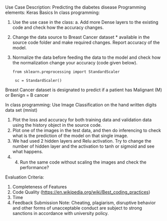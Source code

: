 Use Case Description:
Predicting the diabetes disease
Programming elements:
Keras Basics
In class programming:
1. Use the use case in the class:
a. Add more Dense layers to the existing code and check how the accuracy changes.
2. Change the data source to Breast Cancer dataset * available in the source code folder and make required
changes. Report accuracy of the model.
3. Normalize the data before feeding the data to the model and check how the normalization change your
accuracy (code given below).

       from sklearn.preprocessing import StandardScaler

        sc = StandardScaler()
Breast Cancer dataset is designated to predict if a patient has Malignant (M) or Benign = B cancer


In class programming:
Use Image Classification on the hand written digits data set (mnist)
1. Plot the loss and accuracy for both training data and validation data using the history object in the source
code.
2. Plot one of the images in the test data, and then do inferencing to check what is the prediction of the model
on that single image.
3. We had used 2 hidden layers and Relu activation. Try to change the number of hidden layer and the activation to tanh or sigmoid and see what happens.
4. 4. Run the same code without scaling the images and check the performance?


Evaluation Criteria:
1. Completeness of Features
2. Code Quality (https://en.wikipedia.org/wiki/Best_coding_practices)
3. Time
4. Feedback Submission
Note: Cheating, plagiarism, disruptive behavior and other forms of unacceptable conduct are subject to strong
sanctions in accordance with university policy.
